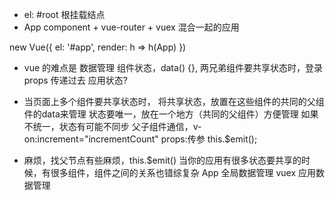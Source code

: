 - el: #root 根挂载结点
- App component + vue-router + vuex 混合一起的应用

new Vue({
  el: '#app',
  render: h => h(App)
})

- vue 的难点是  数据管理
  组件状态，data() {},
  两兄弟组件要共享状态时，登录 
  props  传递过去
  应用状态?

- 当页面上多个组件要共享状态时，
  将共享状态，放置在这些组件的共同的父组件的data来管理
  状态要唯一，放在一个地方（共同的父组件）方便管理
  如果不统一，状态有可能不同步
  父子组件通信，v-on:increment="incrementCount"
  props:传参  this.$emit();

- 麻烦，找父节点有些麻烦，this.$emit()
  当你的应用有很多状态要共享的时候，有很多组件，组件之间的关系也错综复杂
  App 全局数据管理  vuex 应用数据管理

